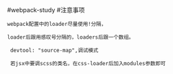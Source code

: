 #webpack-study
#注意事项

    webpack配置中的loader尽量使用!分隔，

    loader后跟用感叹号分隔的，loaders后跟一个数组。

     devtool: "source-map",调试模式

     若jsx中要调scss的类名，在css-loader后加入modules参数即可